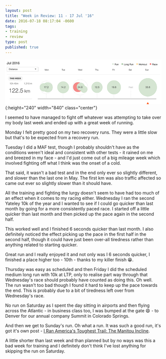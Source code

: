 ```yaml
---
layout: post
title: "Week in Review: 11 - 17 Jul '16"
date: 2016-07-18 08:17:04 -0600
tags:
- training
- review
type: post
published: true
---
```


![Week in Review: 11 - 17 Jul '16](/img/week-in-review-11-17Jul16.png){:height="240" width="840" class="center"}

I seemed to have managed to fight off whatever was attempting to take over my body last week and ended up with a great week of running.

Monday I felt pretty good on my two recovery runs.  They were a little slow but that's to be expected from a recovery run.

Tuesday I did a MAF test, though I probably shouldn't have as the conditions weren't ideal and consistent with other tests - it rained on me and breezed in my face - and I'd just come out of a big mileage week which involved fighting off what I think was the onset of a cold.

That said, it wasn't a bad test and in the end only ever so slightly different, and slower than the last one in May. The first km was also traffic affected so came out ever so slightly slower than it should have.

All the training and fighting the lurgy doesn't seem to have had too much of an effect when it comes to my racing either. Wednesday I ran the second Yateley 10k of the year and I wanted to see if I could go quicker than last month by going for a more consistently paced race. I started off a little quicker than last month and then picked up the pace again in the second half.

This worked well and I finished 6 seconds quicker than last month. I also definitely noticed the effect picking up the pace in the first half in the second half, though it could have just been over-all tiredness rather than anything related to starting quicker.

Great run and I really enjoyed it and not only was I 6 seconds quicker, I finished a place higher too - 10th - thanks to my killer finish :grin:.

Thursday was easy as scheduled and then Friday I did the scheduled medium long run with 10k at LTP, only to realise part way through that Wednesday's race should probably have counted as doing this.  Oh well.  The run wasn't too bad though I found it hard to keep up the pace towards the end.  This is probably due to a bit of tiredness left over from Wednesday's race.

No run on Saturday as I spent the day sitting in airports and then flying across the Atlantic - in business class too, I was bumped at the gate :smile: - to Denver for our annual company Summit in Colorado Springs.

And then we get to Sunday's run.  Oh what a run. It was such a good run, it's got it's own post - [I Ran America's Toughest Trail: The Manitou Incline](/i-ran-the-americas-toughest-trail).

A little shorter than last week and than planned but by no ways was this a bad week for training and I definitely don't think I've lost anything for skipping the run on Saturday.
